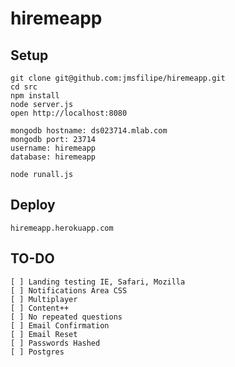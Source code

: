 # hiremeapp

## Setup
    git clone git@github.com:jmsfilipe/hiremeapp.git
    cd src
    npm install
    node server.js
    open http://localhost:8080

    mongodb hostname: ds023714.mlab.com
    mongodb port: 23714
    username: hiremeapp
    database: hiremeapp
    
    node runall.js
    
## Deploy
    hiremeapp.herokuapp.com
    
## TO-DO
    [ ] Landing testing IE, Safari, Mozilla
    [ ] Notifications Area CSS
    [ ] Multiplayer
    [ ] Content++
    [ ] No repeated questions
    [ ] Email Confirmation
    [ ] Email Reset
    [ ] Passwords Hashed
    [ ] Postgres
